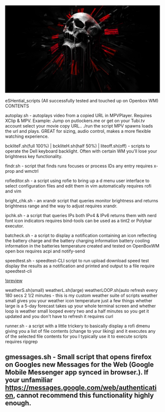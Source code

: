 ![preview](skullwall.jpg)

eSHential_scripts (All successfully tested and touched up on Openbox WM)
CONTENTS

autoplay.sh - autoplays video from a copied URL in MPVPlayer.  Requires XClip & MPV.  Example: Jump on putlockers.me or get on your Tubi.tv account select your movie copy URL.. ./run the script MPV spawns loads the url and plays.  GREAT for sizing, audio control, makes a more flexible watching experience.

bckliteF.sh(full 100%) | bckliteH.sh(half 50%) | liteoff.sh(off)  - scripts to operate the Dell keyboard backlight.  Often with certain WM you'll lose your brightness key functionality.  

 findr.sh    - script that finds runs focuses or process IDs any entry requires x-prop and wmctrl

rofieditor.sh   -  a script using rofie to bring up a d menu user interface to select configuration files and edit them in vim automatically requires rofi and vim

 bright_chk.sh  - an xrandr script that queries monitor brightness and returns brightness range and the way to adjust requires xrandr.

ipchk.sh - a script that queries IPs both IPv4 & IPv6 returns them with nerd font icon indicators requires bind-tools can be used as a tint2 or Polybar executor.

batcheck.sh - a script to display a notification containing an icon reflecting the battery charge and the battery charging information battery cooling information in the batteries temperature created and tested on OpenBoxWM open box requires acpi and notify-send

speedtest.sh - speedtest-CLI script to run upload download speed test display the results as a notification and printed and output to a file require speedtest-cli

[!preview](weathers.jpg)

weatherS.sh(small) weatherL.sh(large) weatherLOOP.sh(auto refresh every 180 secs 2 1/2 minutes - 
this is my custom weather suite of scripts weather small gives you your weather icon temperature just a few things whether large is a 5-day forecast takes up your whole terminal screen and whether loop is weather small looped every two and a half minutes so you get it updated and you don't have to refresh it requires curl

runner.sh - a script with a little trickery to basically display a rofi dmenu  giving you a list of file contents (change to your liking) and it executes any of the selected file contents for you I typically use it to execute scripts requires ripgrep

gmessages.sh - Small script that opens firefox on Googles new Messages for the Web (Google Mobile Messenger app synced in browser.). If your unfamiliar https://messages.google.com/web/authentication, cannot recommend this functionality highly enough.
-
